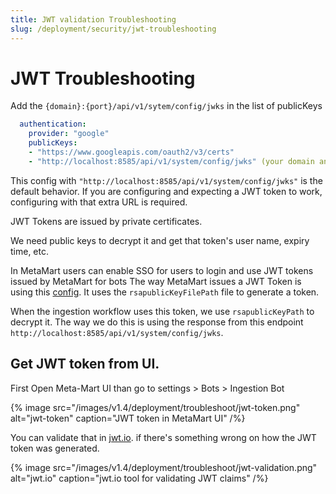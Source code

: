 ```yaml
---
title: JWT validation Troubleshooting
slug: /deployment/security/jwt-troubleshooting
---
```

# JWT Troubleshooting

Add the `{domain}:{port}/api/v1/sytem/config/jwks` in the list of publicKeys

```yaml
  authentication:
    provider: "google"
    publicKeys:
    - "https://www.googleapis.com/oauth2/v3/certs"
    - "http://localhost:8585/api/v1/system/config/jwks" (your domain and port)
```

This config with `"http://localhost:8585/api/v1/system/config/jwks"` is the default behavior. If you are configuring and expecting a JWT token to work, configuring with that extra URL is required.

JWT Tokens are issued by private certificates.

We need public keys to decrypt it and get that token's user name, expiry time, etc.

In MetaMart users can enable SSO for users to login and use JWT tokens issued by MetaMart for bots
The way MetaMart issues a JWT Token is using this [config](https://github.com/meta-mart/MetaMart/blob/main/conf/metamart.yaml#L155). It uses the `rsapublicKeyFilePath` file to generate a token.

When the ingestion workflow uses this token, we use `rsapublicKeyPath` to decrypt it. The way we do this is using the response from this endpoint `http://localhost:8585/api/v1/system/config/jwks`.


## Get JWT token from UI.

First Open Meta-Mart UI than go to settings > Bots > Ingestion Bot

{% image
  src="/images/v1.4/deployment/troubleshoot/jwt-token.png"
  alt="jwt-token"
  caption="JWT token in MetaMart UI"
 /%}

You can validate that in [jwt.io](https://jwt.io/). if there's something wrong on how the JWT token was generated.


{% image
  src="/images/v1.4/deployment/troubleshoot/jwt-validation.png"
  alt="jwt.io"
  caption="jwt.io tool for validating JWT claims"
 /%}

